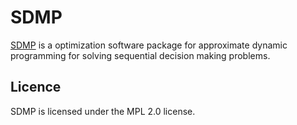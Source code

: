 
# SDMP
[SDMP](https://github.com/swonh/SDMP) is a optimization software package for approximate dynamic programming for solving sequential decision making problems.

## Licence
SDMP is licensed under the MPL 2.0 license.
